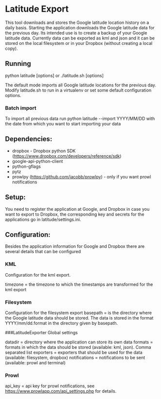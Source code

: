 # Latitude Export
This tool downloads and stores the Google latitude location history on a
daily basis. Starting the application downloads the Google latitude data for the previous day. Its intended use is to create a backup of your Google latitude data.
Currently data can be exported as kml and json and it can be stored on the
local filesystem or in your Dropbox (without creating a local copy).

## Running

python latitude [options]
or ./latitude.sh [options]

The default mode imports all Google latitude locations for the previous day.
Modify latitude.sh to run in a virtualenv or set some default configuration options.

### Batch import

To import all previous data run python latitude --import YYYY/MM/DD with the
date from which you want to start importing your data

## Dependencies:
* dropbox - Dropbox python SDK (https://www.dropbox.com/developers/reference/sdk)
* google-api-python-client
* python-gflags
* pytz
* prowlpy (https://github.com/jacobb/prowlpy) - only if you want prowl notifications

## Setup:
You need to register the application at Google, and Dropbox in case you want to export
to Dropbox, the corresponding key and secrets for the applications go in
latitude/settings.ini.

## Configuration:
Besides the application information for Google and Dropbox there are several
details that can be configured

### KML
Configuration for the kml export.

timezone = the timezone to which the timestamps are transformed for the kml
export

### Filesystem
Configuration for the filesystem export
basepath = is the directory where the Google latitude data should be stored.
The data is stored in the format YYYY/mm/dd.format in the directory given by
basepath.

###LatitudeExporter
Global settings

datadir = directory where the application can store its own data
formats = formats in which the data should be stored (available: kml, json). Comma separated list
exporters = exporters that should be used for the data (available: filesystem, dropbox)
notifications = notifications to be sent (available: prowl and terminal)

### Prowl
api_key = api key for prowl notifications, see https://www.prowlapp.com/api_settings.php for details.
